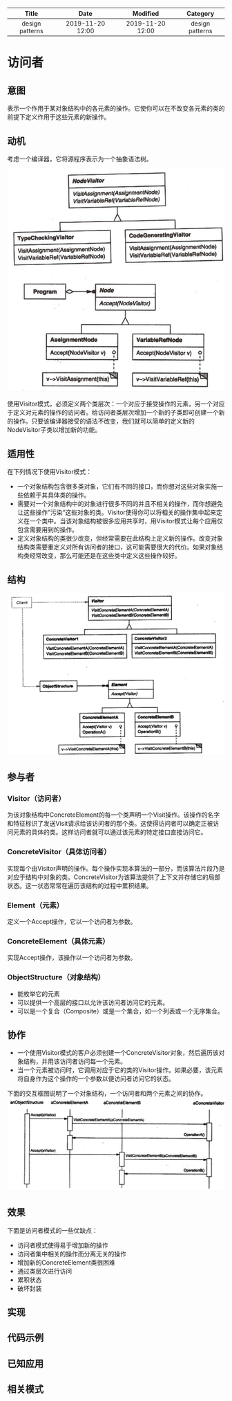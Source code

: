 | Title                | Date             | Modified         | Category          |
|:--------------------:|:----------------:|:----------------:|:-----------------:|
| design patterns      | 2019-11-20 12:00 | 2019-11-20 12:00 | design patterns   |

# 访问者


## 意图
表示一个作用于某对象结构中的各元素的操作。它使你可以在不改变各元素的类的前提下定义作用于这些元素的新操作。


## 动机
考虑一个编译器，它将源程序表示为一个抽象语法树。


![](./images/visitor.png)

使用Visitor模式，必须定义两个类层次：一个对应于接受操作的元素，另一个对应于定义对元素的操作的访问者。给访问者类层次增加一个新的子类即可创建一个新的操作。只要该编译器接受的语法不改变，我们就可以简单的定义新的NodeVisitor子类以增加新的功能。


## 适用性
在下列情况下使用Visitor模式：
- 一个对象结构包含很多类对象，它们有不同的接口，而你想对这些对象实施一些依赖于其具体类的操作。
- 需要对一个对象结构中的对象进行很多不同的并且不相关的操作，而你想避免让这些操作”污染“这些对象的类。Visitor使得你可以将相关的操作集中起来定义在一个类中。当该对象结构被很多应用共享时，用Visitor模式让每个应用仅包含需要用到的操作。
- 定义对象结构的类很少改变，但经常需要在此结构上定义新的操作。改变对象结构类需要重定义对所有访问者的接口，这可能需要很大的代价。如果对象结构类经常改变，那么可能还是在这些类中定义这些操作较好。


## 结构
![](./images/visitor-02.png)


## 参与者
### Visitor（访问者）
为该对象结构中ConcreteElement的每一个类声明一个Visit操作。该操作的名字和特征标识了发送Visit请求给该访问者的那个类。这使得访问者可以确定正被访问元素的具体的类。这样访问者就可以通过该元素的特定接口直接访问它。
### ConcreteVisitor（具体访问者）
实现每个由Visitor声明的操作。每个操作实现本算法的一部分，而该算法片段乃是对应于结构中对象的类。ConcreteVisitor为该算法提供了上下文并存储它的局部状态。这一状态常常在遍历该结构的过程中累积结果。
### Element（元素）
定义一个Accept操作，它以一个访问者为参数。
### ConcreteElement（具体元素）
实现Accept操作，该操作以一个访问者为参数。
### ObjectStructure（对象结构）
- 能枚举它的元素
- 可以提供一个高层的接口以允许该访问者访问它的元素。
- 可以是一个复合（Composite）或是一个集合，如一个列表或一个无序集合。


## 协作
- 一个使用Visitor模式的客户必须创建一个ConcreteVisitor对象，然后遍历该对象结构，并用该访问者访问每一个元素。
- 当一个元素被访问时，它调用对应于它的类的Visitor操作。如果必要，该元素将自身作为这个操作的一个参数以便访问者访问它的状态。

下面的交互框图说明了一个对象结构，一个访问者和两个元素之间的协作。
![](./images/visitor-03.png)


## 效果
下面是访问者模式的一些优缺点：
- 访问者模式使得易于增加新的操作
- 访问者集中相关的操作而分离无关的操作
- 增加新的ConcreteElement类很困难
- 通过类层次进行访问
- 累积状态
- 破坏封装


## 实现

## 代码示例
## 已知应用

## 相关模式
